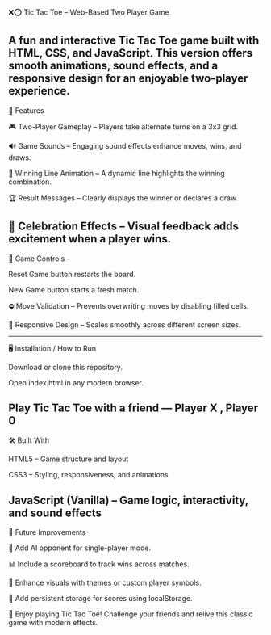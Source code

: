 ❌⭕ Tic Tac Toe – Web-Based Two Player Game

A fun and interactive Tic Tac Toe game built with HTML, CSS, and JavaScript.
This version offers smooth animations, sound effects, and a responsive design for an enjoyable two-player experience.
---------------------------------------------------------------
🚀 Features

🎮 Two-Player Gameplay – Players take alternate turns on a 3x3 grid.

🔊 Game Sounds – Engaging sound effects enhance moves, wins, and draws.

📏 Winning Line Animation – A dynamic line highlights the winning combination.

🏆 Result Messages – Clearly displays the winner or declares a draw.

🎉 Celebration Effects – Visual feedback adds excitement when a player wins.
----------------------------------------------------------
🔁 Game Controls –

Reset Game button restarts the board.

New Game button starts a fresh match.

⛔ Move Validation – Prevents overwriting moves by disabling filled cells.

📱 Responsive Design – Scales smoothly across different screen sizes.

------------------------------------------------------------
🖥️ Installation / How to Run

Download or clone this repository.

Open index.html in any modern browser.

Play Tic Tac Toe with a friend — Player X , Player 0
------------------------------------------------------------
🛠️ Built With

HTML5 – Game structure and layout

CSS3 – Styling, responsiveness, and animations

JavaScript (Vanilla) – Game logic, interactivity, and sound effects
-----------------------------------------------------------------
🔮 Future Improvements

🧠 Add AI opponent for single-player mode.

📊 Include a scoreboard to track wins across matches.

🎨 Enhance visuals with themes or custom player symbols.

💾 Add persistent storage for scores using localStorage.

🌟 Enjoy playing Tic Tac Toe! Challenge your friends and relive this classic game with modern effects.
